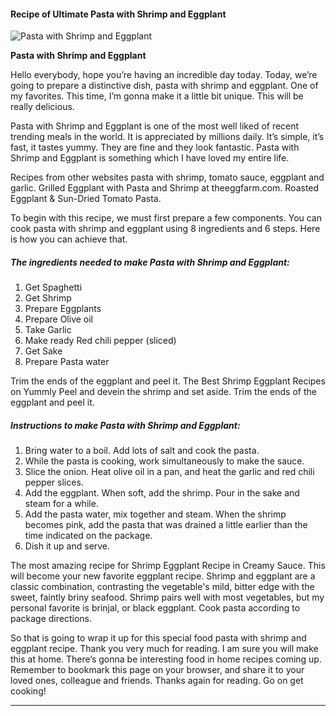             

#### Recipe of Ultimate Pasta with Shrimp and Eggplant

![Pasta with Shrimp and Eggplant](https://img-global.cpcdn.com/recipes/5738809172951040/751x532cq70/pasta-with-shrimp-and-eggplant-recipe-main-photo.jpg)

**Pasta with Shrimp and Eggplant**

Hello everybody, hope you’re having an incredible day today. Today, we’re going to prepare a distinctive dish, pasta with shrimp and eggplant. One of my favorites. This time, I’m gonna make it a little bit unique. This will be really delicious.

Pasta with Shrimp and Eggplant is one of the most well liked of recent trending meals in the world. It is appreciated by millions daily. It’s simple, it’s fast, it tastes yummy. They are fine and they look fantastic. Pasta with Shrimp and Eggplant is something which I have loved my entire life.

Recipes from other websites pasta with shrimp, tomato sauce, eggplant and garlic. Grilled Eggplant with Pasta and Shrimp at theeggfarm.com. Roasted Eggplant & Sun-Dried Tomato Pasta.

To begin with this recipe, we must first prepare a few components. You can cook pasta with shrimp and eggplant using 8 ingredients and 6 steps. Here is how you can achieve that.

##### The ingredients needed to make Pasta with Shrimp and Eggplant:

1.  Get Spaghetti
2.  Get Shrimp
3.  Prepare Eggplants
4.  Prepare Olive oil
5.  Take Garlic
6.  Make ready Red chili pepper (sliced)
7.  Get Sake
8.  Prepare Pasta water

Trim the ends of the eggplant and peel it. The Best Shrimp Eggplant Recipes on Yummly Peel and devein the shrimp and set aside. Trim the ends of the eggplant and peel it.

##### Instructions to make Pasta with Shrimp and Eggplant:

1.  Bring water to a boil. Add lots of salt and cook the pasta.
2.  While the pasta is cooking, work simultaneously to make the sauce.
3.  Slice the onion. Heat olive oil in a pan, and heat the garlic and red chili pepper slices.
4.  Add the eggplant. When soft, add the shrimp. Pour in the sake and steam for a while.
5.  Add the pasta water, mix together and steam. When the shrimp becomes pink, add the pasta that was drained a little earlier than the time indicated on the package.
6.  Dish it up and serve.

The most amazing recipe for Shrimp Eggplant Recipe in Creamy Sauce. This will become your new favorite eggplant recipe. Shrimp and eggplant are a classic combination, contrasting the vegetable's mild, bitter edge with the sweet, faintly briny seafood. Shrimp pairs well with most vegetables, but my personal favorite is brinjal, or black eggplant. Cook pasta according to package directions.

So that is going to wrap it up for this special food pasta with shrimp and eggplant recipe. Thank you very much for reading. I am sure you will make this at home. There’s gonna be interesting food in home recipes coming up. Remember to bookmark this page on your browser, and share it to your loved ones, colleague and friends. Thanks again for reading. Go on get cooking!

* * *